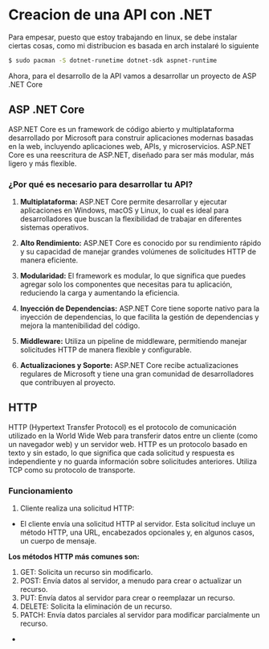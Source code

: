 # Creacion de una API con .NET

Para empesar, puesto que estoy trabajando en linux, se
debe instalar ciertas cosas, como mi distribucion es basada
en arch instalaré lo siguiente
```bash
$ sudo pacman -S dotnet-runetime dotnet-sdk aspnet-runtime
```

Ahora, para el desarrollo de la API vamos a desarrollar un
proyecto de ASP .NET Core

## ASP .NET Core
ASP.NET Core es un framework de código abierto y 
multiplataforma desarrollado por Microsoft para construir 
aplicaciones modernas basadas en la web, incluyendo
aplicaciones web, APIs, y microservicios. ASP.NET Core es
una reescritura de ASP.NET, diseñado para ser más modular,
más ligero y más flexible.

### ¿Por qué es necesario para desarrollar tu API?
1. **Multiplataforma:** ASP.NET Core permite desarrollar y
ejecutar aplicaciones en Windows, macOS y Linux, lo cual es
ideal para desarrolladores que buscan la flexibilidad de
trabajar en diferentes sistemas operativos.

2. **Alto Rendimiento:** ASP.NET Core es conocido por su
rendimiento rápido y su capacidad de manejar grandes
volúmenes de solicitudes HTTP de manera eficiente.

3. **Modularidad:** El framework es modular, lo que
significa que puedes agregar solo los componentes que
necesitas para tu aplicación, reduciendo la carga y
aumentando la
eficiencia.

4. **Inyección de Dependencias:** ASP.NET Core tiene
soporte nativo para la inyección de dependencias, lo que
facilita la gestión de dependencias y mejora la
mantenibilidad del código.

5. **Middleware:** Utiliza un pipeline de middleware,
permitiendo manejar solicitudes HTTP de manera flexible y
configurable.

6. **Actualizaciones y Soporte:** ASP.NET Core recibe
actualizaciones regulares de Microsoft y tiene una gran
comunidad de desarrolladores que contribuyen al proyecto.

## HTTP
HTTP (Hypertext Transfer Protocol) es el protocolo de
comunicación utilizado en la World Wide Web para
transferir datos entre un cliente (como un navegador web) y
un servidor web. HTTP es un protocolo basado en texto y sin
estado, lo que significa que cada solicitud y respuesta es
independiente y no guarda información sobre solicitudes
anteriores. Utiliza TCP como su protocolo de transporte.

### Funcionamiento
1. Cliente realiza una solicitud HTTP:
 - El cliente envía una solicitud HTTP al servidor. Esta
solicitud incluye un método HTTP, una URL, encabezados
opcionales y, en algunos casos, un cuerpo de mensaje.

**Los métodos HTTP más comunes son:**
   1. GET: Solicita un recurso sin modificarlo.
   2. POST: Envía datos al servidor, a menudo para crear
   o actualizar un recurso.
   3. PUT: Envía datos al servidor para crear o reemplazar
   un recurso.
   4. DELETE: Solicita la eliminación de un recurso.
   5. PATCH: Envía datos parciales al servidor para
   modificar parcialmente un recurso.

 -
